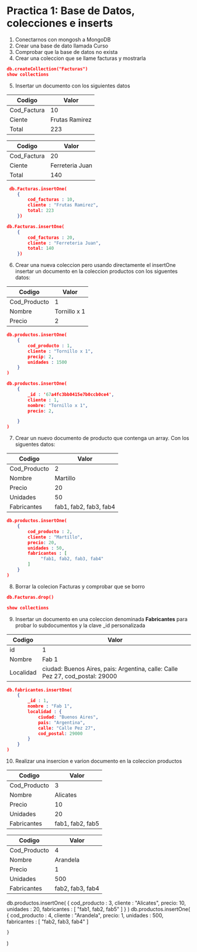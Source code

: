 # Practica 1: Base de Datos, colecciones e inserts

1. Conectarnos con mongosh a MongoDB
1. Crear una base de dato llamada Curso
1. Comprobar que la base de datos no exista
1. Crear una coleccion que se llame facturas y mostrarla

``` json
db.createCollection("Facturas")
show collections
```
5. Insertar un documento con los siguientes datos

| Codigo   | Valor   |
|-------------|-------------|
| Cod_Factura | 10 |
| Ciente | Frutas Ramirez |
| Total | 223 |

| Codigo   | Valor   |
|-------------|-------------|
| Cod_Factura | 20 |
| Ciente | Ferreteria Juan |
| Total | 140 |

```json
 db.Facturas.insertOne(
    {
        cod_facturas : 10,
        cliente : "Frutas Ramirez",
        total: 223 
    })
```
```json
db.Facturas.insertOne(
    {
        cod_facturas : 20,
        cliente : "Ferreteria Juan",
        total: 140 
    })
```
6. Crear una nueva coleccion pero usando directamente el insertOne
insertar un documento en la coleccion productos con los siguentes datos: 

| Codigo   | Valor   |
|-------------|-------------|
| Cod_Producto | 1 |
| Nombre | Tornillo x 1 |
| Precio | 2 |

```json
db.productos.insertOne(
    {
        cod_producto : 1,
        cliente : "Tornillo x 1",
        precip: 2,
        unidades : 1500
    }
)
```

```json
db.productos.insertOne(
    {
        _id : '67a4fc3bb0415e7b0ccb0ce4',
        cliente : 1,
        nombre: "Tornillo x 1",
        precio: 2,

    }
)
```
7. Crear un nuevo documento de producto que contenga un array. Con los siguentes datos:

| Codigo   | Valor   |
|-------------|-------------|
| Cod_Producto | 2 |
| Nombre | Martillo |
| Precio | 20 |
| Unidades | 50 |
| Fabricantes | fab1, fab2, fab3, fab4 |

``` json
db.productos.insertOne(
    {
        cod_producto : 2,
        cliente : "Martillo",
        precio: 20,
        unidades : 50,
        fabricantes : [
             "fab1, fab2, fab3, fab4"
        ]
    }
)
```
8. Borrar la colecion Facturas y comprobar que se borro 

``` json
db.Facturas.drop()
```

```json
show collections
```

9. Insertar un documento en una coleccion denominada **Fabricantes** para probar lo subdocumentos y la clave _id personalizada

| Codigo   | Valor   |
|-------------|-------------|
| id | 1 |
| Nombre | Fab 1 |
| Localidad | ciudad: Buenos Aires, pais: Argentina, calle: Calle Pez 27, cod_postal: 29000 |

```json
db.fabricantes.insertOne(
    {
        _id : 1,
        nombre : "Fab 1",
        localidad : {
            ciudad: "Buenos Aires",
            pais: "Argentina",
            calle: "Calle Pez 27",
            cod_postal: 29000
        }
    }
)
```

10. Realizar una insercion e varion documento en la coleccion productos

| Codigo   | Valor   |
|-------------|-------------|
| Cod_Producto | 3 |
| Nombre | Alicates |
| Precio | 10 |
| Unidades | 20 |
| Fabricantes | fab1, fab2, fab5 |

| Codigo   | Valor   |
|-------------|-------------|
| Cod_Producto | 4 |
| Nombre | Arandela |
| Precio | 1 |
| Unidades | 500 |
| Fabricantes | fab2, fab3, fab4 |

db.productos.insertOne(
    {
        cod_producto : 3,
        cliente : "Alicates",
        precio: 10,
        unidades : 20,
        fabricantes : [
             "fab1, fab2, fab5"
        ]
    }
)
db.productos.insertOne(
    {
        cod_producto : 4,
        cliente : "Arandela",
        precio: 1,
        unidades : 500,
        fabricantes : [
             "fab2, fab3, fab4"
        ]

    }
)